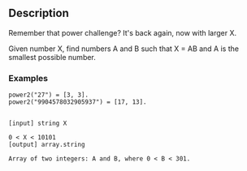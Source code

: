 ## Description
Remember that power challenge? It's back again, now with larger X.

Given number X, find numbers A and B such that X = AB and A is the smallest possible number.

### Examples

```
power2("27") = [3, 3].
power2("9904578032905937") = [17, 13].


[input] string X

0 < X < 10101
[output] array.string

Array of two integers: A and B, where 0 < B < 301.
```
